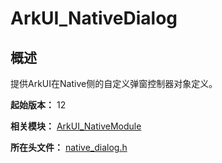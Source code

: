 # ArkUI_NativeDialog

## 概述

提供ArkUI在Native侧的自定义弹窗控制器对象定义。

**起始版本：** 12

**相关模块：** [ArkUI_NativeModule](_ark_u_i___native_module.md)

**所在头文件：** [native_dialog.h](native__dialog_8h.md)

